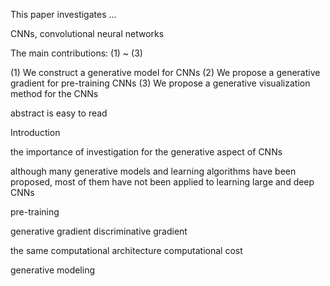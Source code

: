 This paper investigates ...

CNNs, convolutional neural networks


The main contributions: (1) ~ (3)

(1) We construct a generative model for CNNs
(2) We propose a generative gradient for pre-training CNNs
(3) We propose a generative visualization method for the CNNs

abstract is easy to read

Introduction

the importance of investigation for the generative aspect of CNNs

although many generative models and learning algorithms have been proposed, most of them have not been applied to learning large and deep CNNs

pre-training

generative gradient
discriminative gradient

the same computational architecture
computational cost

generative modeling 
